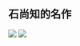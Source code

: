 ## 石尚知的名作

<img src="https://aozijx.github.io/xuao/source/image/huo.jpg">
<img src="https://aozijx.github.io/xuao/source/image/IMG_20240602_085107.jpg">
